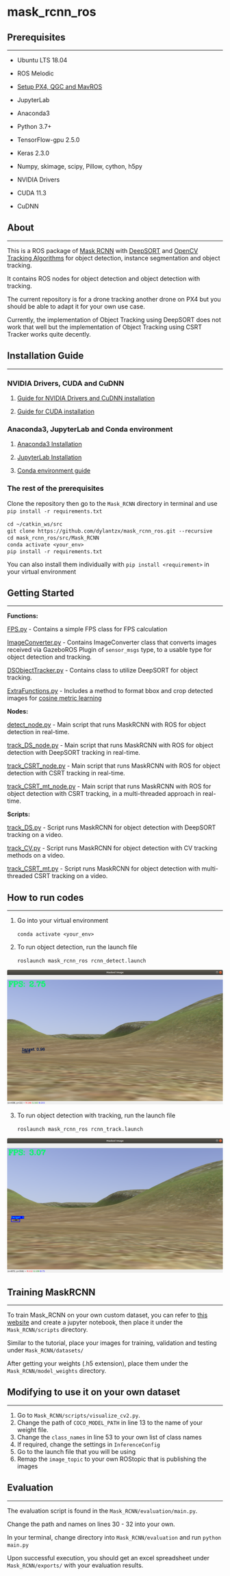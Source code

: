 # mask_rcnn_ros

## Prerequisites
---
- Ubuntu LTS 18.04

- ROS Melodic 

- [Setup PX4, QGC and MavROS](https://github.com/dylantzx/PX4)

- JupyterLab

- Anaconda3

- Python 3.7+

- TensorFlow-gpu 2.5.0

- Keras 2.3.0

- Numpy, skimage, scipy, Pillow, cython, h5py

- NVIDIA Drivers 

- CUDA 11.3

- CuDNN 

## About
---

This is a ROS package of [Mask RCNN](https://github.com/akTwelve/Mask_RCNN) with [DeepSORT](https://github.com/nwojke/deep_sort) and [OpenCV Tracking Algorithms](https://learnopencv.com/object-tracking-using-opencv-cpp-python/) for object detection, instance segmentation and object tracking.

It contains ROS nodes for object detection and object detection with tracking.

The current repository is for a drone tracking another drone on PX4 but you should be able to adapt it for your own use case.

Currently, the implementation of Object Tracking using DeepSORT  does not work that well but the implementation of Object Tracking using CSRT Tracker works quite decently.   

## Installation Guide
---

### NVIDIA Drivers, CUDA and CuDNN 

1. [Guide for NVIDIA Drivers and CuDNN installation](https://docs.nvidia.com/deeplearning/cudnn/install-guide/index.html#installlinux)

2. [Guide for CUDA installation](https://docs.nvidia.com/cuda/cuda-installation-guide-linux/index.html)

### Anaconda3, JupyterLab and Conda environment

1. [Anaconda3 Installation](https://www.anaconda.com/products/individual) 

2. [JupyterLab Installation](https://jupyter.org/)

3. [Conda environment guide](https://conda.io/projects/conda/en/latest/user-guide/tasks/manage-environments.html)

### The rest of the prerequisites ###
Clone the repository then go to the `Mask_RCNN` directory in terminal and use `pip install -r requirements.txt` 
```
cd ~/catkin_ws/src
git clone https://github.com/dylantzx/mask_rcnn_ros.git --recursive
cd mask_rcnn_ros/src/Mask_RCNN
conda activate <your_env>
pip install -r requirements.txt
```

You can also install them individually with `pip install <requirement>` in your virtual environment 

## Getting Started
---

**Functions:**

[FPS.py](https://github.com/dylantzx/mask_rcnn_ros/blob/main/src/FPS.py) - Contains a simple FPS class for FPS calculation 

[ImageConverter.py](https://github.com/dylantzx/mask_rcnn_ros/blob/main/src/ImageConverter.py) - Contains ImageConverter class that converts images received via GazeboROS Plugin of `sensor_msgs` type, to a usable type for object detection and tracking. 

[DSObjectTracker.py](https://github.com/dylantzx/mask_rcnn_ros/blob/main/src/DSObjectTracker.py) - Contains class to utilize DeepSORT for object tracking.

[ExtraFunctions.py](https://github.com/dylantzx/mask_rcnn_ros/blob/main/src/ExtraFunctions.py) - Includes a method to format bbox and crop detected images for [cosine metric learning](https://github.com/nwojke/cosine_metric_learning)

**Nodes:**

[detect_node.py](https://github.com/dylantzx/mask_rcnn_ros/blob/main/src/detect_node.py) - Main script that runs MaskRCNN with ROS for object detection in real-time.

[track_DS_node.py](https://github.com/dylantzx/mask_rcnn_ros/blob/main/src/track_DS_node.py) - Main script that runs MaskRCNN with ROS for object detection with DeepSORT tracking in real-time.

[track_CSRT_node.py](https://github.com/dylantzx/mask_rcnn_ros/blob/main/src/track_CSRT_node.py) - Main script that runs MaskRCNN with ROS for object detection with CSRT tracking in real-time.

[track_CSRT_mt_node.py](https://github.com/dylantzx/mask_rcnn_ros/blob/main/src/track_CSRT_mt_node.py) - Main script that runs MaskRCNN with ROS for object detection with CSRT tracking, in a multi-threaded approach in real-time.

**Scripts:**

[track_DS.py](https://github.com/dylantzx/mask_rcnn_ros/blob/main/src/track_DS.py) - Script runs MaskRCNN for object detection with DeepSORT tracking on a video.

[track_CV.py](https://github.com/dylantzx/mask_rcnn_ros/blob/main/src/track_CV.py) - Script runs MaskRCNN for object detection with CV tracking methods on a video.

[track_CSRT_mt.py](https://github.com/dylantzx/mask_rcnn_ros/blob/main/src/track_CSRT_mt.py) - Script runs MaskRCNN for object detection with multi-threaded CSRT tracking on a video.

## How to run codes
---
1. Go into your virtual environment

    ```conda activate <your_env>```

2. To run object detection, run the launch file
    
    ```roslaunch mask_rcnn_ros rcnn_detect.launch```

![Object detection only](images/maskRCNN_detect.png)

3. To run object detection with tracking, run the launch file
    
    ```roslaunch mask_rcnn_ros rcnn_track.launch```

![Object detection with tracking](images/maskRCNN_track.png)

## Training MaskRCNN
---

To train Mask_RCNN on your own custom dataset, you can refer to [this website](https://www.immersivelimit.com/tutorials/using-mask-r-cnn-on-custom-coco-like-dataset) and create a jupyter notebook, then place it under the `Mask_RCNN/scripts` directory. 

Similar to the tutorial, place your images for training, validation and testing under `Mask_RCNN/datasets/`

After getting your weights (.h5 extension), place them under the `Mask_RCNN/model_weights` directory.

## Modifying to use it on your own dataset
---

1. Go to `Mask_RCNN/scripts/visualize_cv2.py`.
2. Change the path of `COCO_MODEL_PATH` in line 13 to the name of your weight file.
3. Change the `class_names` in line 53 to your own list of class names
4. If required, change the settings in `InferenceConfig`
5. Go to the launch file that you will be using
6. Remap the `image_topic` to your own ROStopic that is publishing the images

## Evaluation
---
The evaluation script is found in the `Mask_RCNN/evaluation/main.py`.

Change the path and names on lines 30 - 32 into your own.

In your terminal, change directory into `Mask_RCNN/evaluation` and run `python main.py`

Upon successful execution, you should get an excel spreadsheet under `Mask_RCNN/exports/` with your evaluation results.

